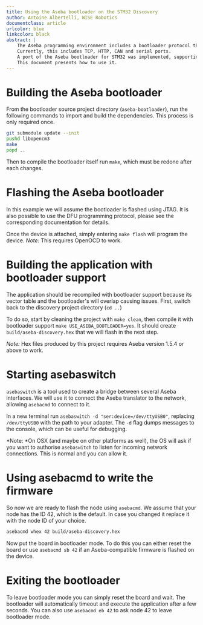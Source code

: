 ```yaml
---
title: Using the Aseba bootloader on the STM32 Discovery
author: Antoine Albertelli, WISE Robotics
documentclass: article
urlcolor: blue
linkcolor: black
abstract: |
    The Aseba programming environment includes a bootloader protocol that can be used to upgrade nodes over different transport layers.
    Currently, this includes TCP, HTTP, CAN and serial ports.
    A port of the Aseba bootloader for STM32 was implemented, supporting upgrade via CAN.
    This document presents how to use it.
---
```



# Building the Aseba bootloader

From the bootloader source project directory (`aseba-bootloader`), run the following commands to import and build the dependencies.
This process is only required once.

```bash
git submodule update --init
pushd libopencm3
make
popd ..
```

Then to compile the bootloader itself run `make`, which must be redone after each changes.

# Flashing the Aseba bootloader

In this example we will assume the bootloader is flashed using JTAG.
It is also possible to use the DFU programming protocol, please see the corresponding documentation for details.

Once the device is attached, simply entering `make flash` will program the device.
*Note:* This requires OpenOCD to work.

# Building the application with bootloader support

The application should be recompiled with bootloader support because its vector table and the bootloader's will overlap causing issues.
First, switch back to the discovery project directory (`cd ..`)

To do so, start by cleaning the project with `make clean`, then compile it with bootloader support `make USE_ASEBA_BOOTLOADER=yes`.
It should create `build/aseba-discovery.hex` that we will flash in the next step.

*Note:* Hex files produced by this project requires Aseba version 1.5.4 or above to work.

# Starting asebaswitch

`asebaswitch` is a tool used to create a bridge between several Aseba interfaces.
We will use it to connect the Aseba translator to the network, allowing `asebacmd` to connect to it.

In a new terminal run `asebaswitch -d "ser:device=/dev/ttyUSB0"`, replacing `/dev/ttyUSB0` with the path to your adapter.
The `-d` flag dumps messages to the console, which can be useful for debugging.

*Note: *On OSX (and maybe on other platforms as well), the OS will ask if you want to authorise `asebaswitch` to listen for incoming network connections.
This is normal and you can allow it.

# Using asebacmd to write the firmware

So now we are ready to flash the node using `asebacmd`.
We assume that your node has the ID 42, which is the default.
In case you changed it replace it with the node ID of your choice.

```bash
asebacmd whex 42 build/aseba-discovery.hex
```

Now put the board in bootloader mode.
To do this you can either reset the board or use `asebacmd sb 42` if an Aseba-compatible firmware is flashed on the device.

# Exiting the bootloader

To leave bootloader mode you can simply reset the board and wait.
The bootloader will automatically timeout and execute the application after a few seconds.
You can also use `asebacmd eb 42` to ask node 42 to leave bootloader mode.
